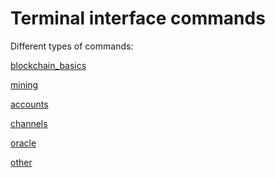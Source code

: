 Terminal interface commands
=============


Different types of commands:

[blockchain_basics](commands_basics.md)

[mining](commands_mining.md)

[accounts](commands_accounts.md)

[channels](commands_channels.md)

[oracle](commands_oracle.md)

[other](commands_other.md)





